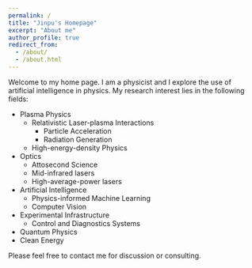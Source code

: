 ```yaml
---
permalink: /
title: "Jinpu's Homepage"
excerpt: "About me"
author_profile: true
redirect_from: 
  - /about/
  - /about.html
---
```


Welcome to my home page. I am a physicist and I explore the use of artificial intelligence in physics. My research interest lies in the following fields:
- Plasma Physics
  - Relativistic Laser-plasma Interactions
    - Particle Acceleration
    - Radiation Generation
  - High-energy-density Physics
- Optics
  - Attosecond Science
  - Mid-infrared lasers
  - High-average-power lasers
- Artificial Intelligence
  - Physics-informed Machine Learning
  - Computer Vision
- Experimental Infrastructure 
  - Control and Diagnostics Systems
- Quantum Physics
- Clean Energy

Please feel free to contact me for discussion or consulting.

